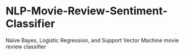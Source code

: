 # NLP-Movie-Review-Sentiment-Classifier
Naïve Bayes, Logistic Regression, and Support Vector Machine movie review classifier 
